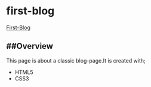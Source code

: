 # first-blog
[First-Blog](https://morcicek.github.io/first-blog/)

##Overview
---
This page is about a classic blog-page.It is created with;
* HTML5
* CSS3
